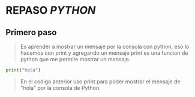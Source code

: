# REPASO *PYTHON*

## Primero paso
> Es aprender a mostrar un mensaje por la consola con python, eso lo hacemos con print y agregando un mensaje
print es una funcion de python que me permite mostrar un mensaje.
```python
print("hola")
```
> En el codigo anterior uso print para poder mostrar el mensaje de "hola" por la consola de Python.

